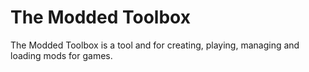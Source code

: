 # The Modded Toolbox
The Modded Toolbox is a tool and for creating, playing, managing and loading mods for games. 
